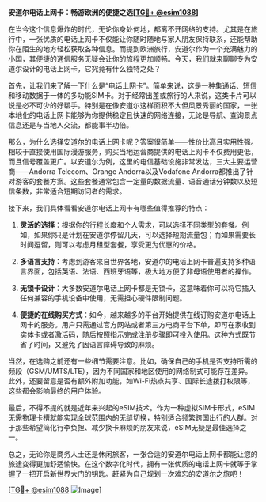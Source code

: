 **安道尔电话上网卡：畅游欧洲的便捷之选[[TG💪+ @esim1088](https://t.me/s/esim1088)]**

在当今这个信息爆炸的时代，无论你身处何地，都离不开网络的支持。尤其是在旅行中，一张优质的电话上网卡不仅能让你随时随地与家人朋友保持联系，还能帮助你在陌生的地方轻松获取各种信息。而提到欧洲旅行，安道尔作为一个充满魅力的小国，其便捷的通信服务无疑会让你的旅程更加顺畅。今天，我们就来聊聊专为安道尔设计的电话上网卡，它究竟有什么独特之处？

首先，让我们来了解一下什么是“电话上网卡”。简单来说，这是一种集通话、短信和移动数据于一体的多功能SIM卡。对于经常出差或旅行的人来说，这类卡片可以说是必不可少的好帮手。特别是在像安道尔这样面积不大但风景秀丽的国家，一张本地化的电话上网卡能够为你提供稳定且快速的网络连接，无论是导航、查询景点信息还是与当地人交流，都能事半功倍。

那么，为什么选择安道尔的电话上网卡呢？答案很简单——性价比高且实用性强。相较于直接使用国际漫游服务，购买当地运营商提供的电话上网卡不仅费用更低，而且信号覆盖更广。以安道尔为例，这里的电信基础设施非常发达，三大主要运营商——Andorra Telecom、Orange Andorra以及Vodafone Andorra都推出了针对游客的套餐方案。这些套餐通常包含一定量的数据流量、语音通话分钟数以及短信条数，非常适合短期访问者的需求。

接下来，我们具体看看安道尔电话上网卡有哪些值得推荐的特点：

1. **灵活的选择**：根据你的行程长度和个人需求，可以选择不同类型的套餐。例如，如果你只是计划在安道尔停留几天，可以选择短期流量包；而如果需要长时间逗留，则可以考虑月租型套餐，享受更为优惠的价格。
   
2. **多语言支持**：考虑到游客来自世界各地，安道尔的电话上网卡普遍支持多种语言界面，包括英语、法语、西班牙语等，极大地方便了非母语使用者的操作。

3. **无锁卡设计**：大多数安道尔电话上网卡都是无锁卡，这意味着你可以将它插入任何兼容的手机设备中使用，无需担心硬件限制问题。

4. **便捷的在线购买方式**：如今，越来越多的平台开始提供在线订购安道尔电话上网卡的服务。用户只需通过官方网站或者第三方电商平台下单，即可在家收到实体卡或者激活码，随后按照指示完成注册步骤即可投入使用。这种方式既节省了时间，又避免了因语言障碍导致的麻烦。

当然，在选购之前还有一些细节需要注意。比如，确保自己的手机是否支持所需的频段（GSM/UMTS/LTE），因为不同国家和地区使用的网络制式可能存在差异。此外，还要留意是否有额外附加功能，如Wi-Fi热点共享、国际长途拨打权限等，这些都会影响最终的用户体验。

最后，不得不提的就是近年来兴起的eSIM技术。作为一种虚拟SIM卡形式，eSIM无需物理卡槽就能实现全球范围内的无缝切换，特别适合频繁跨国出行的人群。对于那些希望简化行李负担、减少换卡麻烦的朋友来说，eSIM无疑是最佳选择之一。

总之，无论你是商务人士还是休闲旅客，一张合适的安道尔电话上网卡都能让您的旅途变得更加舒适愉快。在这个数字化时代，拥有一张优质的电话上网卡就等于掌握了一把开启新世界大门的钥匙。赶紧为自己规划一次难忘的安道尔之旅吧！

[[TG💪+ @esim1088](https://t.me/s/esim1088) ![Image](https://i.postimg.cc/4NQfJmqS/Snipaste-2025-05-13-00-14-12.png)]